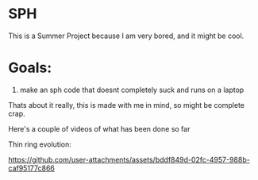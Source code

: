 # SPH

This is a Summer Project because I am very bored, and it might be cool.

# Goals:
1. make an sph code that doesnt completely suck and runs on a laptop

Thats about it really, this is made with me in mind, so might be complete crap.



Here's a couple of videos of what has been done so far

Thin ring evolution:

https://github.com/user-attachments/assets/bddf849d-02fc-4957-988b-caf95177c866

